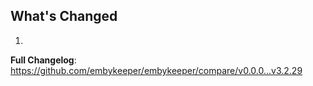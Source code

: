 ## What's Changed

1.

**Full Changelog**: https://github.com/embykeeper/embykeeper/compare/v0.0.0...v3.2.29
